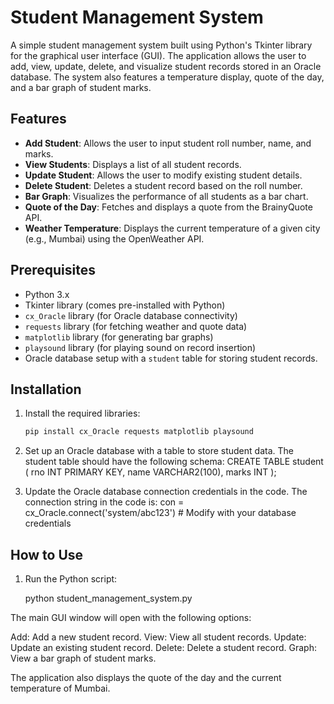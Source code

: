 # Student Management System

A simple student management system built using Python's Tkinter library for the graphical user interface (GUI). The application allows the user to add, view, update, delete, and visualize student records stored in an Oracle database. The system also features a temperature display, quote of the day, and a bar graph of student marks.

## Features

- **Add Student**: Allows the user to input student roll number, name, and marks.
- **View Students**: Displays a list of all student records.
- **Update Student**: Allows the user to modify existing student details.
- **Delete Student**: Deletes a student record based on the roll number.
- **Bar Graph**: Visualizes the performance of all students as a bar chart.
- **Quote of the Day**: Fetches and displays a quote from the BrainyQuote API.
- **Weather Temperature**: Displays the current temperature of a given city (e.g., Mumbai) using the OpenWeather API.

## Prerequisites

- Python 3.x
- Tkinter library (comes pre-installed with Python)
- `cx_Oracle` library (for Oracle database connectivity)
- `requests` library (for fetching weather and quote data)
- `matplotlib` library (for generating bar graphs)
- `playsound` library (for playing sound on record insertion)
- Oracle database setup with a `student` table for storing student records.

## Installation

1. Install the required libraries:

   ```bash
   pip install cx_Oracle requests matplotlib playsound

2. Set up an Oracle database with a table to store student data. The student table should have the following schema:
   CREATE TABLE student (
  rno INT PRIMARY KEY,
  name VARCHAR2(100),
  marks INT
  );

3. Update the Oracle database connection credentials in the code. The connection string in the code is:
   con = cx_Oracle.connect('system/abc123')  # Modify with your database credentials

## How to Use

1. Run the Python script:

   python student_management_system.py

The main GUI window will open with the following options:

   Add: Add a new student record.
   View: View all student records.
   Update: Update an existing student record.
   Delete: Delete a student record.
   Graph: View a bar graph of student marks.

The application also displays the quote of the day and the current temperature of Mumbai.
